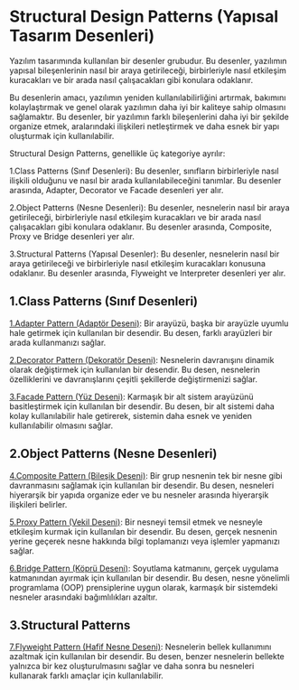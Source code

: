 # Structural Design Patterns (Yapısal Tasarım Desenleri)

Yazılım tasarımında kullanılan bir desenler grubudur. Bu desenler, yazılımın yapısal bileşenlerinin nasıl bir araya
getirileceği, birbirleriyle nasıl etkileşim kuracakları ve bir arada nasıl çalışacakları gibi konulara odaklanır.

Bu desenlerin amacı, yazılımın yeniden kullanılabilirliğini artırmak, bakımını kolaylaştırmak ve genel olarak yazılımın
daha iyi bir kaliteye sahip olmasını sağlamaktır. Bu desenler, bir yazılımın farklı bileşenlerini daha iyi bir şekilde
organize etmek, aralarındaki ilişkileri netleştirmek ve daha esnek bir yapı oluşturmak için kullanılabilir.

Structural Design Patterns, genellikle üç kategoriye ayrılır:

1.Class Patterns (Sınıf Desenleri): Bu desenler, sınıfların birbirleriyle nasıl ilişkili olduğunu ve nasıl bir arada
kullanılabileceğini tanımlar. Bu desenler arasında, Adapter, Decorator ve Facade desenleri yer alır.

2.Object Patterns (Nesne Desenleri): Bu desenler, nesnelerin nasıl bir araya getirileceği, birbirleriyle nasıl etkileşim
kuracakları ve bir arada nasıl çalışacakları gibi konulara odaklanır. Bu desenler arasında, Composite, Proxy ve Bridge
desenleri yer alır.

3.Structural Patterns (Yapısal Desenler): Bu desenler, nesnelerin nasıl bir araya getirileceği ve birbirleriyle nasıl
etkileşim kuracakları konusuna odaklanır. Bu desenler arasında, Flyweight ve Interpreter desenleri yer alır.

## 1.Class Patterns (Sınıf Desenleri)

[1.Adapter Pattern (Adaptör Deseni)](https://github.com/hamzadurak/design-pattern/structural-design-patterns/adapter-pattern): Bir arayüzü, başka bir arayüzle uyumlu hale getirmek için kullanılan bir
desendir. Bu desen, farklı arayüzleri bir arada kullanmanızı sağlar.

[2.Decorator Pattern (Dekoratör Deseni)](https://github.com/hamzadurak/design-pattern/structural-design-patterns/decorator-pattern): Nesnelerin davranışını dinamik olarak değiştirmek için kullanılan bir
desendir. Bu desen, nesnelerin özelliklerini ve davranışlarını çeşitli şekillerde değiştirmenizi sağlar.

[3.Facade Pattern (Yüz Deseni)](https://github.com/hamzadurak/design-pattern/structural-design-patterns/facade-pattern): Karmaşık bir alt sistem arayüzünü basitleştirmek için kullanılan bir desendir. Bu
desen, bir alt sistemi daha kolay kullanılabilir hale getirerek, sistemin daha esnek ve yeniden kullanılabilir olmasını
sağlar.

## 2.Object Patterns (Nesne Desenleri)

[4.Composite Pattern (Bileşik Deseni)](https://github.com/hamzadurak/design-pattern/structural-design-patterns/composite-pattern): Bir grup nesnenin tek bir nesne gibi davranmasını sağlamak için kullanılan
bir desendir. Bu desen, nesneleri hiyerarşik bir yapıda organize eder ve bu nesneler arasında hiyerarşik ilişkileri
belirler.

[5.Proxy Pattern (Vekil Deseni)](https://github.com/hamzadurak/design-pattern/structural-design-patterns/proxy-pattern): Bir nesneyi temsil etmek ve nesneyle etkileşim kurmak için kullanılan bir
desendir. Bu desen, gerçek nesnenin yerine geçerek nesne hakkında bilgi toplamanızı veya işlemler yapmanızı sağlar.

[6.Bridge Pattern (Köprü Deseni)](https://github.com/hamzadurak/design-pattern/structural-design-patterns/bridge-pattern): Soyutlama katmanını, gerçek uygulama katmanından ayırmak için kullanılan bir
desendir. Bu desen, nesne yönelimli programlama (OOP) prensiplerine uygun olarak, karmaşık bir sistemdeki nesneler
arasındaki bağımlılıkları azaltır.

## 3.Structural Patterns

[7.Flyweight Pattern (Hafif Nesne Deseni)](https://github.com/hamzadurak/design-pattern/structural-design-patterns/proxy-pattern): Nesnelerin bellek kullanımını azaltmak için kullanılan bir desendir. Bu
desen, benzer nesnelerin bellekte yalnızca bir kez oluşturulmasını sağlar ve daha sonra bu nesneleri kullanarak farklı
amaçlar için kullanılabilir.

